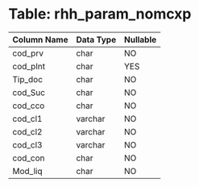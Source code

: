 # Table: rhh_param_nomcxp

| Column Name | Data Type | Nullable |
|-------------|-----------|----------|
| cod_prv | char | NO |
| cod_plnt | char | YES |
| Tip_doc | char | NO |
| cod_Suc | char | NO |
| cod_cco | char | NO |
| cod_cl1 | varchar | NO |
| cod_cl2 | varchar | NO |
| cod_cl3 | varchar | NO |
| cod_con | char | NO |
| Mod_liq | char | NO |
